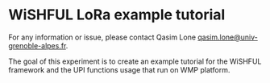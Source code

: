 WiSHFUL LoRa example tutorial
============================

For any information or issue, please contact Qasim Lone qasim.lone@univ-grenoble-alpes.fr.

The goal of this experiment is to create an example tutorial for the WiSHFUL framework and the UPI functions usage that run on WMP platform. 




